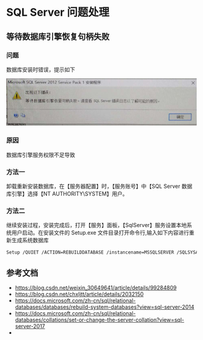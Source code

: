 # SQL Server 问题处理

## 等待数据库引擎恢复句柄失败

### 问题

数据库安装时错误，提示如下

![](../.gitbook/assets/Snipaste_2019-09-29_01-40-25.png)

### 原因

数据库引擎服务权限不足导致

### 方法一

卸载重新安装数据库，在【服务器配置】时，【服务账号】中【SQL Server 数据库引擎】选择【NT AUTHORITY\SYSTEM】用户。

### 方法二

继续安装过程，安装完成后，打开【服务】面板，【SqlServer】服务设置本地系统用户启动。在安装文件的 Setup.exe 文件目录打开命令行,输入如下内容进行重新生成系统数据库

```bash
Setup /QUIET /ACTION=REBUILDDATABASE /instancename=MSSQLSERVER /SQLSYSADMINACCOUNTS=BUILTIN\Administrators  /sapwd=abc*123 /sqlcollation=Chinese_PRC_CI_AS
```

## 参考文档

- https://blog.csdn.net/weixin_30649641/article/details/99284809
- https://blog.csdn.net/chxljtt/article/details/2032150
- https://docs.microsoft.com/zh-cn/sql/relational-databases/databases/rebuild-system-databases?view=sql-server-2014
- https://docs.microsoft.com/zh-cn/sql/relational-databases/collations/set-or-change-the-server-collation?view=sql-server-2017
-
